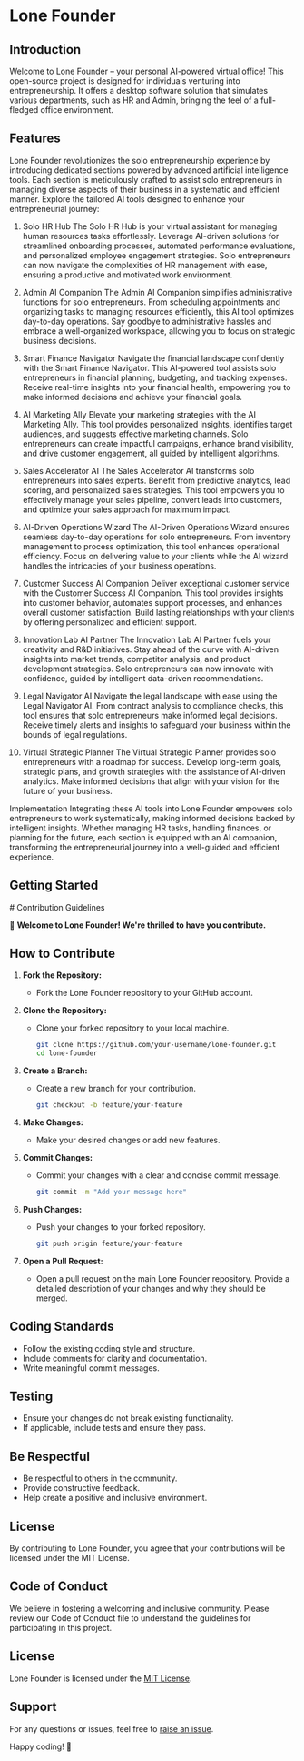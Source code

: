 <!DOCTYPE html>
<html lang="en">
<head>
  <meta charset="UTF-8">
  <meta name="viewport" content="width=device-width, initial-scale=1.0">
 
  

 
</head>
<body>

  <h1>Lone Founder</h1>

  <h2>Introduction</h2>
  <p>Welcome to Lone Founder – your personal AI-powered virtual office! This open-source project is designed for individuals venturing into entrepreneurship. It offers a desktop software solution that simulates various departments, such as HR and Admin, bringing the feel of a full-fledged office environment.</p>

  <h2>Features</h2>
  
  Lone Founder revolutionizes the solo entrepreneurship experience by introducing dedicated sections powered by advanced artificial intelligence tools. Each section is meticulously crafted to assist solo entrepreneurs in managing diverse aspects of their business in a systematic and efficient manner. Explore the tailored AI tools designed to enhance your entrepreneurial journey:

1. Solo HR Hub
The Solo HR Hub is your virtual assistant for managing human resources tasks effortlessly. Leverage AI-driven solutions for streamlined onboarding processes, automated performance evaluations, and personalized employee engagement strategies. Solo entrepreneurs can now navigate the complexities of HR management with ease, ensuring a productive and motivated work environment.

2. Admin AI Companion
The Admin AI Companion simplifies administrative functions for solo entrepreneurs. From scheduling appointments and organizing tasks to managing resources efficiently, this AI tool optimizes day-to-day operations. Say goodbye to administrative hassles and embrace a well-organized workspace, allowing you to focus on strategic business decisions.

3. Smart Finance Navigator
Navigate the financial landscape confidently with the Smart Finance Navigator. This AI-powered tool assists solo entrepreneurs in financial planning, budgeting, and tracking expenses. Receive real-time insights into your financial health, empowering you to make informed decisions and achieve your financial goals.

4. AI Marketing Ally
Elevate your marketing strategies with the AI Marketing Ally. This tool provides personalized insights, identifies target audiences, and suggests effective marketing channels. Solo entrepreneurs can create impactful campaigns, enhance brand visibility, and drive customer engagement, all guided by intelligent algorithms.

5. Sales Accelerator AI
The Sales Accelerator AI transforms solo entrepreneurs into sales experts. Benefit from predictive analytics, lead scoring, and personalized sales strategies. This tool empowers you to effectively manage your sales pipeline, convert leads into customers, and optimize your sales approach for maximum impact.

6. AI-Driven Operations Wizard
The AI-Driven Operations Wizard ensures seamless day-to-day operations for solo entrepreneurs. From inventory management to process optimization, this tool enhances operational efficiency. Focus on delivering value to your clients while the AI wizard handles the intricacies of your business operations.

7. Customer Success AI Companion
Deliver exceptional customer service with the Customer Success AI Companion. This tool provides insights into customer behavior, automates support processes, and enhances overall customer satisfaction. Build lasting relationships with your clients by offering personalized and efficient support.

8. Innovation Lab AI Partner
The Innovation Lab AI Partner fuels your creativity and R&D initiatives. Stay ahead of the curve with AI-driven insights into market trends, competitor analysis, and product development strategies. Solo entrepreneurs can now innovate with confidence, guided by intelligent data-driven recommendations.

9. Legal Navigator AI
Navigate the legal landscape with ease using the Legal Navigator AI. From contract analysis to compliance checks, this tool ensures that solo entrepreneurs make informed legal decisions. Receive timely alerts and insights to safeguard your business within the bounds of legal regulations.

10. Virtual Strategic Planner
The Virtual Strategic Planner provides solo entrepreneurs with a roadmap for success. Develop long-term goals, strategic plans, and growth strategies with the assistance of AI-driven analytics. Make informed decisions that align with your vision for the future of your business.

Implementation
Integrating these AI tools into Lone Founder empowers solo entrepreneurs to work systematically, making informed decisions backed by intelligent insights. Whether managing HR tasks, handling finances, or planning for the future, each section is equipped with an AI companion, transforming the entrepreneurial journey into a well-guided and efficient experience.

  <h2>Getting Started</h2>
  # Contribution Guidelines

🚀 **Welcome to Lone Founder! We're thrilled to have you contribute.**

## How to Contribute

1. **Fork the Repository:**
   - Fork the Lone Founder repository to your GitHub account.

2. **Clone the Repository:**
   - Clone your forked repository to your local machine.
     ```bash
     git clone https://github.com/your-username/lone-founder.git
     cd lone-founder
     ```

3. **Create a Branch:**
   - Create a new branch for your contribution.
     ```bash
     git checkout -b feature/your-feature
     ```

4. **Make Changes:**
   - Make your desired changes or add new features.

5. **Commit Changes:**
   - Commit your changes with a clear and concise commit message.
     ```bash
     git commit -m "Add your message here"
     ```

6. **Push Changes:**
   - Push your changes to your forked repository.
     ```bash
     git push origin feature/your-feature
     ```

7. **Open a Pull Request:**
   - Open a pull request on the main Lone Founder repository. Provide a detailed description of your changes and why they should be merged.

## Coding Standards

- Follow the existing coding style and structure.
- Include comments for clarity and documentation.
- Write meaningful commit messages.

## Testing

- Ensure your changes do not break existing functionality.
- If applicable, include tests and ensure they pass.

## Be Respectful

- Be respectful to others in the community.
- Provide constructive feedback.
- Help create a positive and inclusive environment.

## License

By contributing to Lone Founder, you agree that your contributions will be licensed under the MIT License.




  <h2>Code of Conduct</h2>
  <p>We believe in fostering a welcoming and inclusive community. Please review our Code of Conduct file to understand the guidelines for participating in this project.</p>



  <h2>License</h2>
  <p>Lone Founder is licensed under the <a href="LICENSE">MIT License</a>.</p>

  <h2>Support</h2>
  <p>For any questions or issues, feel free to <a href="https://github.com/your-username/lone-founder/issues">raise an issue</a>.</p>

  <p>Happy coding! 🚀</p>

</body>
</html>
